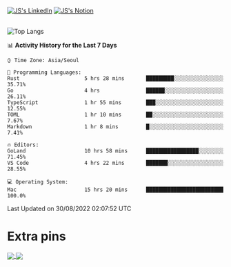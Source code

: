 
[![JS's LinkedIn](https://img.shields.io/badge/LinkedIn-blue?style=for-the-badge&logo=linkedin)](https://www.linkedin.com/in/jaeseung-lee-5a2a32139/) 
[![JS's Notion](https://img.shields.io/badge/Notion-black?style=for-the-badge&logo=notion)](https://bit.ly/ljswiki1) <br><br>
<!-- ![JS's GitHub stats](https://github-readme-stats-lemon-five.vercel.app/api?username=tkxkd0159&hide=contribs,prs,stars,issues&show_icons=true&theme=react&include_all_commits=true)   -->
![Top Langs](https://github-readme-stats-lemon-five.vercel.app/api/top-langs/?username=tkxkd0159&layout=compact&hide=jupyter%20notebook,scss,html,css&langs_count=10)  


<!--START_SECTION:waka-->
📊 **Activity History for the Last 7 Days** 

```text
⌚︎ Time Zone: Asia/Seoul

💬 Programming Languages: 
Rust                     5 hrs 28 mins       █████████░░░░░░░░░░░░░░░░   35.71% 
Go                       4 hrs               ██████░░░░░░░░░░░░░░░░░░░   26.11% 
TypeScript               1 hr 55 mins        ███░░░░░░░░░░░░░░░░░░░░░░   12.55% 
TOML                     1 hr 10 mins        ██░░░░░░░░░░░░░░░░░░░░░░░   7.67% 
Markdown                 1 hr 8 mins         █░░░░░░░░░░░░░░░░░░░░░░░░   7.41%

🔥 Editors: 
GoLand                   10 hrs 58 mins      █████████████████░░░░░░░░   71.45% 
VS Code                  4 hrs 22 mins       ███████░░░░░░░░░░░░░░░░░░   28.55%

💻 Operating System: 
Mac                      15 hrs 20 mins      █████████████████████████   100.0%

```


 Last Updated on 30/08/2022 02:07:52 UTC
<!--END_SECTION:waka-->

# Extra pins
<a href="https://github.com/tkxkd0159/tkxkd0159.github.io">
  <img align="center" src="https://github-readme-stats-lemon-five.vercel.app/api/pin/?username=tkxkd0159&repo=nft-card-game&theme=react" />
</a>
<a href="https://github.com/tkxkd0159/dsalgo">
  <img align="center" src="https://github-readme-stats-lemon-five.vercel.app/api/pin/?username=tkxkd0159&repo=dsalgo&theme=react" />
</a>

<!---
- 🔭 I’m currently working on ...
- 🌱 I’m currently learning blockchain and distributed network
- 👯 I’m looking to collaborate on ...
- 🤔 I’m looking for help with ...
- 💬 Ask me about ...
- 📫 How to reach me: ...
- 😄 Pronouns: ...
- ⚡ Fun fact: ...
-->
